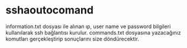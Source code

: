 # sshaoutocomand

  information.txt dosyası ile alınan ıp, user name ve password bilgileri kullanılarak ssh bağlantısı kurulur.
  commands.txt dosyasına yazacağınız komutları gerçekleştirip sonuçlarını size döndürecektir.
  
